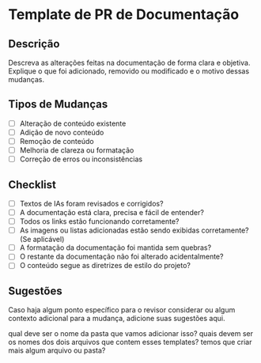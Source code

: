 # Template de PR de Documentação

## Descrição
Descreva as alterações feitas na documentação de forma clara e objetiva. Explique o que foi adicionado, removido ou modificado e o motivo dessas mudanças.

## Tipos de Mudanças
- [ ] Alteração de conteúdo existente
- [ ] Adição de novo conteúdo
- [ ] Remoção de conteúdo
- [ ] Melhoria de clareza ou formatação
- [ ] Correção de erros ou inconsistências

## Checklist
- [ ] Textos de IAs foram revisados e corrigidos?  
- [ ] A documentação está clara, precisa e fácil de entender?  
- [ ] Todos os links estão funcionando corretamente?  
- [ ] As imagens ou listas adicionadas estão sendo exibidas corretamente? (Se aplicável)  
- [ ] A formatação da documentação foi mantida sem quebras?  
- [ ] O restante da documentação não foi alterado acidentalmente?  
- [ ] O conteúdo segue as diretrizes de estilo do projeto?

## Sugestões
Caso haja algum ponto específico para o revisor considerar ou algum contexto adicional para a mudança, adicione suas sugestões aqui.

qual deve ser o nome da pasta que vamos adicionar isso? quais devem ser os nomes dos dois arquivos que contem esses templates? temos que criar mais algum arquivo ou pasta?
